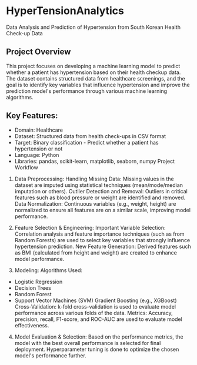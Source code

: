 # HyperTensionAnalytics
Data Analysis and Prediction of Hypertension from South Korean Health Check-up Data 

## Project Overview
This project focuses on developing a machine learning model to predict whether a patient has hypertension based on their health checkup data. The dataset contains structured data from healthcare screenings, and the goal is to identify key variables that influence hypertension and improve the prediction model's performance through various machine learning algorithms.

## Key Features:
- Domain: Healthcare
- Dataset: Structured data from health check-ups in CSV format
- Target: Binary classification - Predict whether a patient has hypertension or not
- Language: Python
- Libraries: pandas, scikit-learn, matplotlib, seaborn, numpy
Project Workflow
1. Data Preprocessing: Handling Missing Data: Missing values in the dataset are imputed using statistical techniques (mean/mode/median imputation or others).
Outlier Detection and Removal: Outliers in critical features such as blood pressure or weight are identified and removed.
Data Normalization: Continuous variables (e.g., weight, height) are normalized to ensure all features are on a similar scale, improving model performance.

2. Feature Selection & Engineering:
Important Variable Selection: Correlation analysis and feature importance techniques (such as from Random Forests) are used to select key variables that strongly influence hypertension prediction.
New Feature Generation: Derived features such as BMI (calculated from height and weight) are created to enhance model performance.

3. Modeling:
Algorithms Used:
- Logistic Regression
- Decision Trees
- Random Forest
- Support Vector Machines (SVM)
Gradient Boosting (e.g., XGBoost)
Cross-Validation: k-fold cross-validation is used to evaluate model performance across various folds of the data.
Metrics: Accuracy, precision, recall, F1-score, and ROC-AUC are used to evaluate model effectiveness.

4. Model Evaluation & Selection:
Based on the performance metrics, the model with the best overall performance is selected for final deployment. Hyperparameter tuning is done to optimize the chosen model's performance further.
